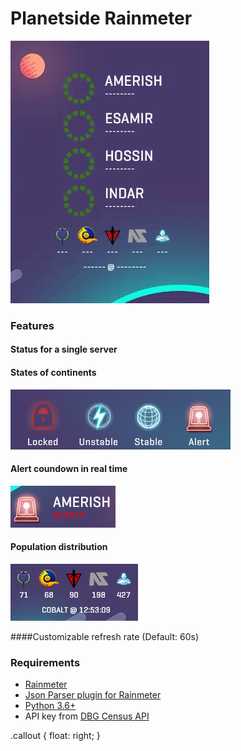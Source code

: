 # Planetside Rainmeter

![](/misc/inaction.gif)

### Features

#### Status for a single server
#### States of continents

![](/misc/states.png)

#### Alert coundown in real time

![](/misc/feature_alert.png)

#### Population distribution

![](/misc/feature_pop.png)

####Customizable refresh rate (Default: 60s)

### Requirements

* [Rainmeter](https://github.com/rainmeter/rainmeter)
* [Json Parser plugin for Rainmeter](https://github.com/e2e8/rainmeter-jsonparser)
* [Python 3.6+](https://www.python.org/downloads/)
* API key from [DBG Census API](http://census.daybreakgames.com/#devSignup)

.callout {
    float: right;
}
